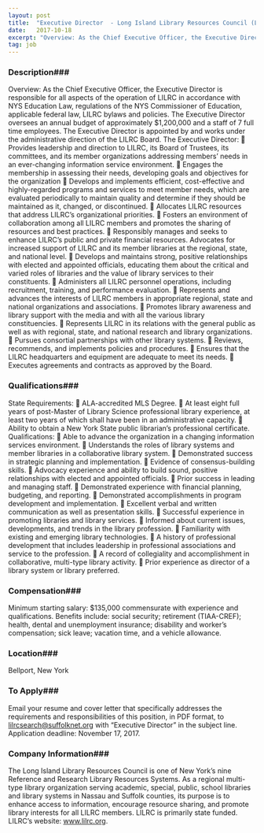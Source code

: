 ```yaml
---
layout: post
title:  "Executive Director  - Long Island Library Resources Council (LILRC)"
date:   2017-10-18
excerpt: "Overview: As the Chief Executive Officer, the Executive Director is responsible for all aspects of the operation of LILRC in accordance with NYS Education Law, regulations of the NYS Commissioner of Education, applicable federal law, LILRC bylaws and policies. The Executive Director oversees an annual budget of approximately $1,200,000 and..."
tag: job
---
```


### Description###

Overview:
As the Chief Executive Officer, the Executive Director is responsible for all aspects of the operation of LILRC in accordance with NYS Education Law, regulations of the NYS Commissioner of Education, applicable federal law, LILRC bylaws and policies. The Executive Director oversees an annual budget of
approximately $1,200,000 and a staff of 7 full time employees. The Executive Director is appointed by and works under the administrative direction of the LILRC Board.
The Executive Director:
 Provides leadership and direction to LILRC, its Board of Trustees, its committees, and its
member organizations addressing members’ needs in an ever-changing information service
environment.
 Engages the membership in assessing their needs, developing goals and objectives for the
organization
 Develops and implements efficient, cost-effective and highly-regarded programs and services to
meet member needs, which are evaluated periodically to maintain quality and determine if they
should be maintained as it, changed, or discontinued.
 Allocates LILRC resources that address LILRC’s organizational priorities.
 Fosters an environment of collaboration among all LILRC members and promotes the sharing of
resources and best practices.
 Responsibly manages and seeks to enhance LILRC’s public and private financial resources.
Advocates for increased support of LILRC and its member libraries at the regional, state, and
national level.
 Develops and maintains strong, positive relationships with elected and appointed officials,
educating them about the critical and varied roles of libraries and the value of library services to
their constituents.
 Administers all LILRC personnel operations, including recruitment, training, and performance
evaluation.
 Represents and advances the interests of LILRC members in appropriate regional, state and
national organizations and associations.
 Promotes library awareness and library support with the media and with all the various library
constituencies.
 Represents LILRC in its relations with the general public as well as with regional, state, and
national research and library organizations.
 Pursues consortial partnerships with other library systems.
 Reviews, recommends, and implements policies and procedures.
 Ensures that the LILRC headquarters and equipment are adequate to meet its needs.
 Executes agreements and contracts as approved by the Board.





### Qualifications###

State Requirements:
 ALA-accredited MLS Degree.
 At least eight full years of post-Master of Library Science professional library experience, at
least two years of which shall have been in an administrative capacity.
 Ability to obtain a New York State public librarian’s professional certificate.
Qualifications:
 Able to advance the organization in a changing information services environment.
 Understands the roles of library systems and member libraries in a collaborative library system.
 Demonstrated success in strategic planning and implementation.
 Evidence of consensus-building skills.
 Advocacy experience and ability to build sound, positive relationships with elected and
appointed officials.
 Prior success in leading and managing staff.
 Demonstrated experience with financial planning, budgeting, and reporting.
 Demonstrated accomplishments in program development and implementation.
 Excellent verbal and written communication as well as presentation skills.
 Successful experience in promoting libraries and library services.
 Informed about current issues, developments, and trends in the library profession.
 Familiarity with existing and emerging library technologies.
 A history of professional development that includes leadership in professional associations and
service to the profession.
 A record of collegiality and accomplishment in collaborative, multi-type library activity.
 Prior experience as director of a library system or library preferred.


### Compensation###

Minimum starting salary: $135,000 commensurate with experience and qualifications. Benefits include: social security; retirement (TIAA-CREF); health, dental and unemployment insurance; disability and worker’s compensation; sick leave; vacation time, and a vehicle allowance.


### Location###

Bellport, New York




### To Apply###

Email your resume and cover letter that specifically addresses the requirements and responsibilities of this position, in PDF format, to lilrcsearch@suffolknet.org with “Executive Director” in the subject line. Application deadline: November 17, 2017. 


### Company Information###

The Long Island Library Resources Council is one of New York’s nine Reference and Research Library Resources Systems. As a regional multi-type library organization serving academic, special, public, school libraries and library systems in Nassau and Suffolk counties, its purpose is to enhance access to information, encourage resource sharing, and promote library interests for all LILRC members. LILRC is primarily state funded. LILRC’s website: www.lilrc.org.




